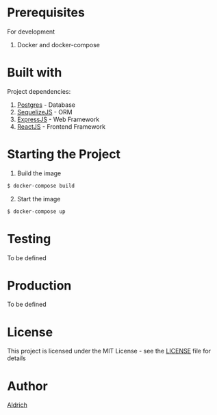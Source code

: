 # Prerequisites
For development
1. Docker and docker-compose

# Built with
Project dependencies:
1. [Postgres](https://www.postgresql.org/) - Database
2. [SequelizeJS](http://docs.sequelizejs.com/) - ORM
3. [ExpressJS](https://expressjs.com/) - Web Framework
4. [ReactJS](https://reactjs.org/) - Frontend Framework

# Starting the Project
1. Build the image
``` sh
$ docker-compose build
```
2. Start the image
``` sh
$ docker-compose up
```

# Testing
To be defined

# Production
To be defined

# License
This project is licensed under the MIT License - see the [LICENSE](LICENSE) file for details

# Author
[Aldrich](https://github.com/aldrichvalentino)